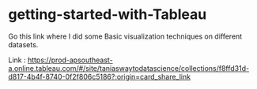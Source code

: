 # getting-started-with-Tableau
Go this link where I did some Basic visualization techniques on different datasets.

Link : https://prod-apsoutheast-a.online.tableau.com/#/site/taniaswaytodatascience/collections/f8ffd31d-d817-4b4f-8740-0f2f806c5186?:origin=card_share_link
